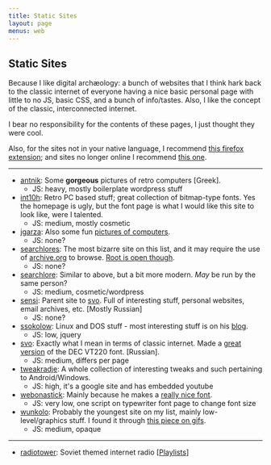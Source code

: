 ```yaml
---
title: Static Sites
layout: page
menus: web
---
```

## Static Sites

Because I like digital archæology: a bunch of websites that I think hark back to the classic internet of everyone having a nice basic personal page with little to no JS, basic CSS, and a bunch of info/tastes. Also, I like the concept of the classic, interconnected internet.

I bear no responsibility for the contents of these pages, I just thought they were cool.

Also, for the sites not in your native language, I recommend [this firefox extension](https://addons.mozilla.org/firefox/addon/traduzir-paginas-web/); and sites no longer online I recommend [this one](https://github.com/dessant/web-archives).

---

- [antnik](https://antnik.wordpress.com/): Some **gorgeous** pictures of retro computers [Greek].
  - JS: heavy, mostly boilerplate wordpress stuff
- [int10h](https://int10h.org/): Retro PC based stuff; great collection of bitmap-type fonts. Yes the homepage is ugly, but the font page is what I would like this site to look like, were I talented. 
  - JS: medium, mostly cosmetic
- [jgarza](http://jgarza.sdf.org/): Also some fun [pictures of computers](http://jgarza.sdf.org/MUSEUM/museum.php).
  - JS: none?
- [searchlores](http://biostatisticien.eu/www.searchlores.org/words.htm#top): The most bizarre site on this list, and it may require the use of [archive.org](https://web.archive.org/) to browse. [Root is open though](http://biostatisticien.eu/www.searchlores.org/).
  - JS: none?
- [searchlore](https://www.searchlore.org/): Similar to above, but a bit more modern. _May_ be run by the same person?
  - JS: medium, cosmetic/wordpress
- [sensi](http://sensi.org/): Parent site to [svo](#svo). Full of interesting stuff, personal websites, email archives, etc. [Mostly Russian]
  - JS: none?
- [ssokolow](http://ssokolow.com/): Linux and DOS stuff - most interesting stuff is on his [blog](http://blog.ssokolow.com/).
  - JS: low, jquery
- [svo](http://sensi.org/~svo/): Exactly what I mean in terms of classic internet. Made a [great version](http://sensi.org/~svo/glasstty/) of the DEC VT220 font. [Russian].
  - JS: medium, differs per page
- [tweakradje](https://sites.google.com/site/tweakradje/): A whole collection of interesting tweaks and such pertaining to Android/Windows.
  - JS: high, it's a google site and has embedded youtube
- [webonastick](https://webonastick.com/): Mainly because he makes a [really nice font](https://webonastick.com/fonts/routed-gothic/).
  - JS: very low, one script on typewriter font page to change font size
- [wunkolo](https://wunkolo.github.io/): Probably the youngest site on my list, mainly low-level/graphics stuff. I found it through [this piece on gifs](https://wunkolo.github.io/post/2020/02/buttery-smooth-10fps/).
  - JS: medium, opaque

---

* [radiotower](http://radiotower.su/): Soviet themed internet radio [[Playlists](http://listen.radiotower.su:8000/)]

